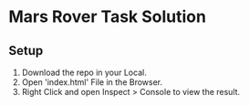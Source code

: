# Mars Rover Task Solution

## Setup
1. Download the repo in your Local.
2. Open 'index.html' File in the Browser.
3. Right Click and open Inspect > Console to view the result.
